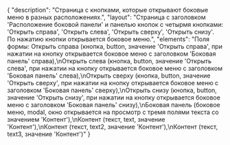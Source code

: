 {
"description": "Страница с кнопками, которые открывают боковые меню в разных расположениях.",
"layout": "Страница с заголовком 'Расположение боковой панели' и панелью кнопок с четырмя кнопками: 'Открыть справа', 'Открыть слева', 'Открыть сверху', 'Открыть снизу'. По нажатию кнопки открывается боковое меню.",
"elements": "Поля формы: Открыть справа (кнопка, button, значение 'Открыть справа', при нажатии на кнопку открывается боковое меню с заголовком 'Боковая панель' справа),\nОткрыть слева (кнопка, button, значение 'Открыть слева', при нажатии на кнопку открывается боковое меню с заголовком 'Боковая панель' слева),\nОткрыть сверху (кнопка, button, значение 'Открыть сверху', при нажатии на кнопку открывается боковое меню с заголовком 'Боковая панель' сверху),\nОткрыть снизу (кнопка, button, значение 'Открыть снизу', при нажатии на кнопку открывается боковое меню с заголовком 'Боковая панель' снизу),\nБоковая панель (боковое меню, modal, окно открывается на просмотр с тремя полями текста со значением 'Контент'),\nКонтент (текст, text, значение 'Контент'),\nКонтент (текст, text2, значение 'Контент'),\nКонтент (текст, text3, значение 'Контент')"
}